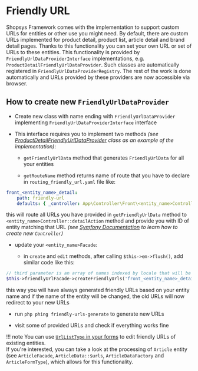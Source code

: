 # Friendly URL

Shopsys Framework comes with the implementation to support custom URLs for entities or other use you might need.
By default, there are custom URLs implemented for product detail, product list, article detail and brand detail pages.
Thanks to this functionality you can set your own URL or set of URLs to these entities.
This functionality is provided by `FriendlyUrlDataProviderInterface` implementations, e.g. `ProductDetailFriendlyUrlDataProvider`.
Such classes are automatically registered in `FriendlyUrlDataProviderRegistry`.
The rest of the work is done automatically and URLs provided by these providers are now accessible via browser.

## How to create new `FriendlyUrlDataProvider`

- Create new class with name ending with `FriendlyUrlDataProvider` implementing `FriendlyUrlDataProviderInterface` interface

- This interface requires you to implement two methods *(see [ProductDetailFriendlyUrlDataProvider](https://github.com/shopsys/shopsys/blob/master/packages/framework/src/Model/Product/ProductDetailFriendlyUrlDataProvider.php) class as an example of the implementation)*:

    - `getFriendlyUrlData` method that generates `FriendlyUrlData` for all your entities

    - `getRouteName` method returns name of route that you have to declare in `routing_friendly_url.yaml` file like:

```yaml
front_<entity_name>_detail:
    path: friendly-url
    defaults: { _controller: App\Controller\Front\<entity_name>Controller:detailAction }
```

this will route all URLs you have provided in `getFriendlyUrlData` method to `<entity_name>Controller::detailAction` method and provide you with ID of entity matching that URL
*(see [Symfony Documentation](https://symfony.com/doc/3.4/controller.html) to learn how to create new `Controller`)*

- update your `<entity_name>Facade`:

    - in `create` and `edit` methods, after calling `$this->em->flush()`, add similar code like this:

```php
// third parameter is an array of names indexed by locale that will be used for URL generation (e.g. 'cs' => 'Televize', 'en' => 'Television')
$this->friendlyUrlFacade->createFriendlyUrls('front_<entity_name>_detail', $entity->getId(), $entity->getNames());

```

this way you will have always generated friendly URLs based on your entity name and if the name of the entity will be changed, the old URLs will now redirect to your new URLs

- run `php phing friendly-urls-generate` to generate new URLs

- visit some of provided URLs and check if everything works fine

!!! note
    You can use [`UrlListType` in your forms](./using-form-types.md#urllisttype) to edit friendly URLs of existing entities.  
    If you're interested, you can take a look at the processing of `Article` entity (see `ArticleFacade`, `ArticleData::$urls`, `ArticleDataFactory` and `ArticleFormType`), which allows for this functionality.
